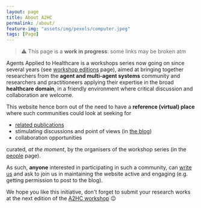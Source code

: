 ```yaml
---
layout: page
title: About A2HC
permalink: /about/
feature-img: "assets/img/pexels/computer.jpeg"
tags: [Page]
---
```


> ⚠️ This page is a **work in progress**: some links may be broken atm

Agents Applied to Healthcare is a workshops series now going on since several years (see [workshop editions](/workshops/) page), aimed at bringing together researchers from the **agent and multi-agent systems** community and researchers and practitioneers applying their expertise in the broad **healthcare domain**, in a friendly environment where critical discussion and collaboration are welcome.

This website hence born out of the need to have a **reference (virtual) place** where such communities could look at seeking for 
  - [related publications](/publications/)
  - stimulating discussions and point of views (in [the blog](/blog/))
  - collaboration opportunities

curated, *at the moment*, by the organisers of the workshop series (in the [people](/people/) page).

As such, **anyone** interested in participating in such a community, can [write us](mailto:a2hc.org@gmail.com) and ask to join us in maintaining the website active and engaging (e.g. getting permission to post to the blog).

We hope you like this initiative, don't forget to submit your research works at the next edition of the [A2HC workshop](/workshops/) 😉
